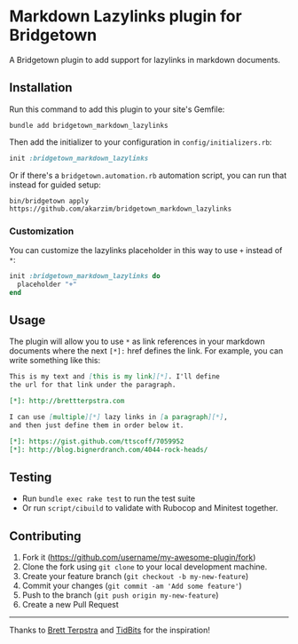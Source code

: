 # Markdown Lazylinks plugin for Bridgetown

A Bridgetown plugin to add support for lazylinks in markdown documents.

## Installation

Run this command to add this plugin to your site's Gemfile:

```shell
bundle add bridgetown_markdown_lazylinks
```

Then add the initializer to your configuration in `config/initializers.rb`:

```ruby
init :bridgetown_markdown_lazylinks
```

Or if there's a `bridgetown.automation.rb` automation script, you can run that instead for guided setup:

```shell
bin/bridgetown apply https://github.com/akarzim/bridgetown_markdown_lazylinks
```

### Customization

You can customize the lazylinks placeholder in this way to use `+` instead of `*`:

```ruby
init :bridgetown_markdown_lazylinks do
  placeholder "+"
end
```


## Usage

The plugin will allow you to use `*` as link references in your markdown
documents where the next `[*]:` href defines the link. For example, you can
write something like this:

```markdown
This is my text and [this is my link][*]. I'll define
the url for that link under the paragraph.

[*]: http://brettterpstra.com

I can use [multiple][*] lazy links in [a paragraph][*],
and then just define them in order below it.

[*]: https://gist.github.com/ttscoff/7059952
[*]: http://blog.bignerdranch.com/4044-rock-heads/
```

## Testing

* Run `bundle exec rake test` to run the test suite
* Or run `script/cibuild` to validate with Rubocop and Minitest together.

## Contributing

1. Fork it (https://github.com/username/my-awesome-plugin/fork)
2. Clone the fork using `git clone` to your local development machine.
3. Create your feature branch (`git checkout -b my-new-feature`)
4. Commit your changes (`git commit -am 'Add some feature'`)
5. Push to the branch (`git push origin my-new-feature`)
6. Create a new Pull Request

----

Thanks to [Brett Terpstra](https://brettterpstra.com) and [TidBits](http://tidbits.com) for the inspiration!
